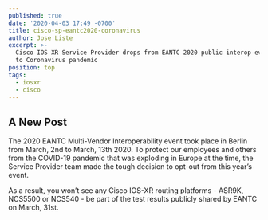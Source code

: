 ```yaml
---
published: true
date: '2020-04-03 17:49 -0700'
title: cisco-sp-eantc2020-coronavirus
author: Jose Liste
excerpt: >-
  Cisco IOS XR Service Provider drops from EANTC 2020 public interop event due
  to Coronavirus pandemic
position: top
tags:
  - iosxr
  - cisco
---
```

## A New Post

The 2020 EANTC Multi-Vendor Interoperability event took place in Berlin from March, 2nd to March, 13th 2020. To protect our employees and others from the COVID-19 pandemic that was exploding in Europe at the time, the Service Provider team made the tough decision to opt-out from this year’s event.

As a result, you won’t see any Cisco IOS-XR routing platforms - ASR9K, NCS5500 or NCS540 - be part of the test results publicly shared by EANTC on March, 31st.

